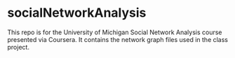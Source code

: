 socialNetworkAnalysis
=====================

This repo is for the University of Michigan Social Network Analysis course presented via Coursera. It contains the network graph files used in the class project.   
